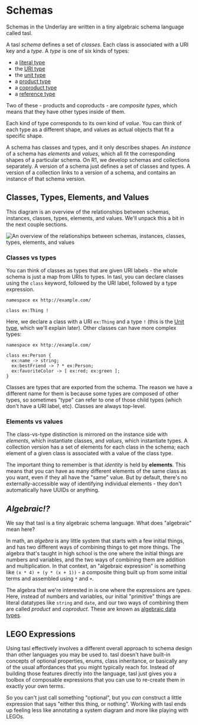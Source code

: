 # Schemas

Schemas in the Underlay are written in a tiny algebraic schema language called tasl.

A tasl _schema_ defines a set of _classes_. Each class is associated with a URI key and a _type_. A _type_ is one of six kinds of types:

-   a [literal type](schemas/literals)
-   the [URI type](schemas/uris)
-   the [unit type](schemas/units)
-   a [product type](schemas/products)
-   a [coproduct type](schemas/coproducts)
-   a [reference type](schemas/references)

Two of these - products and coproducts - are _composite types_, which means that they have other types inside of them.

Each kind of type corresponds to its own kind of _value_. You can think of each type as a different shape, and values as actual objects that fit a specific shape.

A schema has classes and types, and it only describes shapes. An _instance_ of a schema has _elements_ and _values_, which all fit the corresponding shapes of a particular schema. On R1, we develop schemas and collections separately. A version of a schema just defines a set of classes and types. A version of a collection links to a version of a schema, and contains an instance of that schema version.

## Classes, Types, Elements, and Values

This diagram is an overview of the relationships between schemas, instances, classes, types, elements, and values. We'll unpack this a bit in the next couple sections.

![An overview of the relationships between schemas, instances, classes, types, elements, and values](/collection-diagram.svg)

### Classes vs types

You can think of classes as types that are given URI labels - the whole schema is just a map from URIs to types. In tasl, you can declare classes using the `class` keyword, followed by the URI label, followed by a type expression.

```tasl
namespace ex http://example.com/

class ex:Thing !
```

Here, we declare a class with a URI `ex:Thing` and a type `!` (this is the [Unit type](schemas/units), which we'll explain later). Other classes can have more complex types:

```tasl
namespace ex http://example.com/

class ex:Person {
  ex:name -> string;
  ex:bestFriend -> ? * ex:Person;
  ex:favoriteColor -> [ ex:red; ex:green ];
}
```

Classes are types that are exported from the schema. The reason we have a different name for them is because some types are composed of other types, so sometimes "type" can refer to one of those child types (which don't have a URI label, etc). Classes are always top-level.

### Elements vs values

The class-vs-type distinction is mirrored on the instance side with _elements_, which instantiate classes, and _values_, which instantiate types. A collection version has a set of elements for each class in the schema; each element of a given class is associated with a value of the class type.

The important thing to remember is that _identity_ is held by **elements**. This means that you can have as many different elements of the same class as you want, even if they all have the "same" value. But by default, there's no externally-accessible way of identifying individual elements - they don't automatically have UUIDs or anything.

## _Algebraic!?_

We say that tasl is a tiny algebraic schema language. What does "algebraic" mean here?

In math, an _algebra_ is any little system that starts with a few initial things, and has two different ways of combining things to get more things. The algebra that's taught in high school is the one where the initial things are numbers and variables, and the two ways of combining them are addition and multiplication. In that context, an "algebraic expression" is something like `(x * 4) + (y * (x + 1))` - a composite thing built up from some initial terms and assembled using `*` and `+`.

The algebra that we're interested in is one where the expressions are _types_. Here, instead of numbers and variables, our initial "primitive" things are literal datatypes like `string` and `date`, and our two ways of combining them are called _product_ and _coproduct_. These are known as [algebraic data types](https://en.wikipedia.org/wiki/Algebraic_data_type).

## LEGO Expressions

Using tasl effectively involves a different overall approach to schema design than other languages you may be used to. tasl doesn't have built-in concepts of optional properties, enums, class inheritance, or basically any of the usual affordances that you might typically reach for. Instead of building those features directly into the language, tasl just gives you a toolbox of composable expressions that you can use to re-create them in exactly your own terms.

So you can't just call something "optional", but you _can_ construct a little expression that says "either this thing, or nothing". Working with tasl ends up feeling less like annotating a system diagram and more like playing with LEGOs.

